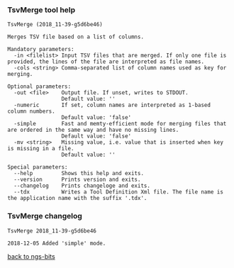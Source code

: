### TsvMerge tool help
	TsvMerge (2018_11-39-g5d6be46)
	
	Merges TSV file based on a list of columns.
	
	Mandatory parameters:
	  -in <filelist> Input TSV files that are merged. If only one file is provided, the lines of the file are interpreted as file names.
	  -cols <string> Comma-separated list of column names used as key for merging.
	
	Optional parameters:
	  -out <file>    Output file. If unset, writes to STDOUT.
	                 Default value: ''
	  -numeric       If set, column names are interpreted as 1-based column numbers.
	                 Default value: 'false'
	  -simple        Fast and memty-efficient mode for merging files that are ordered in the same way and have no missing lines.
	                 Default value: 'false'
	  -mv <string>   Missing value, i.e. value that is inserted when key is missing in a file.
	                 Default value: ''
	
	Special parameters:
	  --help         Shows this help and exits.
	  --version      Prints version and exits.
	  --changelog    Prints changeloge and exits.
	  --tdx          Writes a Tool Definition Xml file. The file name is the application name with the suffix '.tdx'.
	
### TsvMerge changelog
	TsvMerge 2018_11-39-g5d6be46
	
	2018-12-05 Added 'simple' mode.
[back to ngs-bits](https://github.com/imgag/ngs-bits)